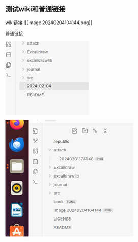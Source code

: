 
## 测试wiki和普通链接


wiki链接
![[image 20240204104144.png]]

普通链接

![](image%2020240204104144.png)



![](attach/Pasted%20image%2020240204110502.png)